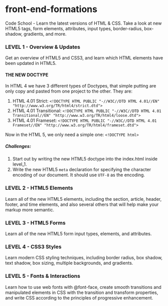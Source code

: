 front-end-formations
====================

Code School - Learn the latest versions of HTML &amp; CSS. Take a look at new HTML5 tags, form elements, attributes, input types, border-radius, box-shadow, gradients, and more.

### LEVEL 1 - Overview & Updates
Get an overview of HTML5 and CSS3, and learn which HTML elements have been updated in HTML5. 

#### THE NEW DOCTYPE
In HTML 4 we have 3 different types of Doctypes, that simple putting are only copy and pasted from one project to the other. They are:

1. HTML 4.01 Strict: `<!DOCTYPE HTML PUBLIC "-//W3C//DTD HTML 4.01//EN" "http://www.w3.org/TR/html4/strict.dtd">`
2. HTML 4.01 Transitional: `<!DOCTYPE HTML PUBLIC "-//W3C//DTD HTML 4.01 Transitional//EN" "http://www.w3.org/TR/html4/loose.dtd">`
3. HTML 4.01 Frameset: `<!DOCTYPE HTML PUBLIC "-//W3C//DTD HTML 4.01 Frameset//EN" "http://www.w3.org/TR/html4/frameset.dtd">`

Now in the HTML 5, we only need a simple one: `<!DOCTYPE html>`

##### Challenges:
1. Start out by writing the new HTML5 doctype into the index.html inside level_1.
2. Write the new HTML5 `meta` declaration for specifying the character encoding of our document. It should use `UTF-8` as the encoding.


### LEVEL 2 - HTML5 Elements
Learn all of the new HTML5 elements, including the section, article, header, footer, and time elements, and also several others that will help make your markup more semantic.

### LEVEL 3 - HTML5 Forms
Learn all of the new HTML5 form input types, elements, and attributes.

### LEVEL 4 - CSS3 Styles
Learn modern CSS styling techniques, including border radius, box shadow, text shadow, box sizing, multiple backgrounds, and gradients.

### LEVEL 5 - Fonts & Interactions
Learn how to use web fonts with @font-face, create smooth transitions and manipulated elements in CSS with the transition and transform properties, and write CSS according to the principles of progressive enhancement.